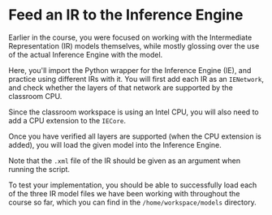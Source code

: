 # Feed an IR to the Inference Engine

Earlier in the course, you were focused on working with the Intermediate Representation (IR)
models themselves, while mostly glossing over the use of the actual Inference Engine with
the model.

Here, you'll import the Python wrapper for the Inference Engine (IE), and practice using 
different IRs with it. You will first add each IR as an `IENetwork`, and check whether the layers 
of that network are supported by the classroom CPU.

Since the classroom workspace is using an Intel CPU, you will also need to add a CPU
extension to the `IECore`.

Once you have verified all layers are supported (when the CPU extension is added),
you will load the given model into the Inference Engine.

Note that the `.xml` file of the IR should be given as an argument when running the script.

To test your implementation, you should be able to successfully load each of the three IR
model files we have been working with throughout the course so far, which you can find in the
`/home/workspace/models` directory.
